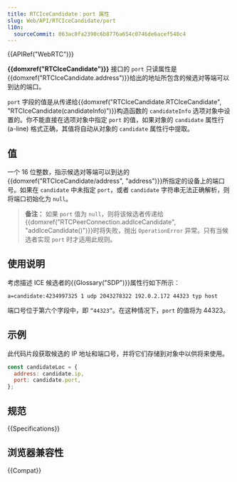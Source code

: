 ```yaml
---
title: RTCIceCandidate：port 属性
slug: Web/API/RTCIceCandidate/port
l10n:
  sourceCommit: 063ac8fa2390c6b8776a654c0746de6acef548c4
---
```


{{APIRef("WebRTC")}}

**{{domxref("RTCIceCandidate")}}** 接口的 `port` 只读属性是{{domxref("RTCIceCandidate.address")}}给出的地址所包含的候选对等端可以到达的端口。

`port` 字段的值是从传递给{{domxref("RTCIceCandidate.RTCIceCandidate", "RTCIceCandidate(candidateInfo)")}}构造函数的 `candidateInfo` 选项对象中设置的。你不能直接在选项对象中指定 `port` 的值，如果对象的 `candidate` 属性行 (a-line) 格式正确，其值将自动从对象的 `candidate` 属性行中提取。

## 值

一个 16 位整数，指示候选对等端可以到达的{{domxref("RTCIceCandidate/address", "address")}}所指定的设备上的端口号。如果在 `candidate` 中未指定 `port`，或者 `candidate` 字符串无法正确解析，则将端口初始化为 `null`。

> **备注：** 如果 `port` 值为 `null`，则将该候选者传递给{{domxref("RTCPeerConnection.addIceCandidate", "addIceCandidate()")}}时将失败，抛出 `OperationError` 异常。只有当候选者实现 `port` 时才适用此规则。

## 使用说明

考虑描述 ICE 候选者的{{Glossary("SDP")}}属性行如下所示：

```plain
a=candidate:4234997325 1 udp 2043278322 192.0.2.172 44323 typ host
```

端口号位于第六个字段中，即 `“44323”`。在这种情况下，`port` 的值将为 44323。

## 示例

此代码片段获取候选的 IP 地址和端口号，并将它们存储到对象中以供将来使用。

```js
const candidateLoc = {
  address: candidate.ip,
  port: candidate.port,
};
```

## 规范

{{Specifications}}

## 浏览器兼容性

{{Compat}}
